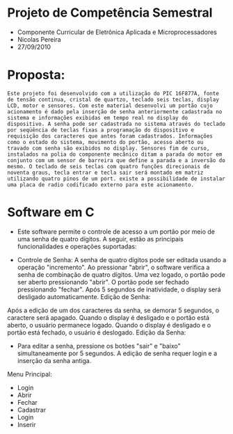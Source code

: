 # Projeto de Competência Semestral
- Componente Curricular de Eletrônica Aplicada e Microprocessadores
- Nicolas Pereira
- 27/09/2010
# Proposta: 
``
Este projeto foi desenvolvido com a utilização do PIC 16F877A, fonte de tensão continua, cristal de quartzo, teclado seis teclas, display LCD, motor e sensores.
Com este material desenvolvi um portão cujo acionamento é dado pela inserção de senha anteriormente cadastrada no sistema e informações exibidas em tempo real no display do dispositivo.
A senha pode ser cadastrada no sistema através do teclado por seqüência de teclas fixas a programação do dispositivo e requisição dos caracteres que antes foram cadastrados.
Informações como o estado do sistema, movimento do portão, acesso aberto ou travado com senha são exibidos no display.
Sensores fim de curso, instalados na polia do componente mecânico ditam a parada do motor em conjunto com um sensor de barreira que define a parada e a inversão do mesmo.
O teclado de seis teclas com quatro funções direcionais de noventa graus, tecla entrar e tecla sair será montado em matriz utilizando quatro pinos de um port.
existe a possibilidade de instalar uma placa de radio codificado externo para este acionamento.
``
# Software em C
- Este software permite o controle de acesso a um portão por meio de uma senha de quatro dígitos. A seguir, estão as principais funcionalidades e operações suportadas:

- Controle de Senha:
A senha de quatro dígitos pode ser editada usando a operação "incremento".
Ao pressionar "abrir", o software verifica a senha de combinação de quatro dígitos.
Uma vez logado, o portão pode ser aberto pressionando "abrir".
O portão pode ser fechado pressionando "fechar".
Após 5 segundos de inatividade, o display será desligado automaticamente.
Edição de Senha:

Após a edição de um dos caracteres da senha, se demorar 5 segundos, o caractere será apagado.
Quando o display é desligado e o portão está aberto, o usuário permanece logado.
Quando o display é desligado e o portão está fechado, o usuário é deslogado.
Edição da Senha:

- Para editar a senha, pressione os botões "sair" e "baixo" simultaneamente por 5 segundos.
A edição de senha requer login e a inserção da senha antiga.

Menu Principal:
- Login
- Abrir
- Fechar
- Cadastrar
- Login
- Inserir

